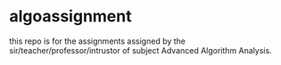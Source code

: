 # algoassignment
this repo is for the assignments assigned by the sir/teacher/professor/intrustor of subject Advanced Algorithm Analysis.

